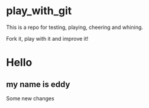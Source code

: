 # play_with_git

This is a repo for testing, playing, cheering and whining.

Fork it, play with it and improve it!

# Hello
## my name is eddy
Some new changes
